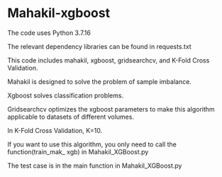 # Mahakil-xgboost

The code uses Python 3.7.16

The relevant dependency libraries can be found in requests.txt

This code includes mahakil, xgboost, gridsearchcv, and K-Fold Cross Validation.

Mahakil is designed to solve the problem of sample imbalance.

Xgboost solves classification problems.

Gridsearchcv optimizes the xgboost parameters to make this algorithm applicable to datasets of different volumes.

In K-Fold Cross Validation, K=10.

If you want to use this algorithm, you only need to call the function(train_mak_ xgb) in Mahakil_XGBoost.py  

The test case is in the main function in Mahakil_XGBoost.py


